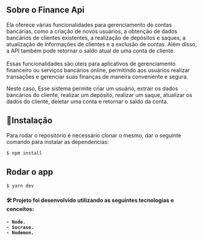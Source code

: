 
## Sobre o Finance Api

Ela oferece várias funcionalidades para gerenciamento de contas bancárias, como a criação de novos usuários, a obtenção de dados bancários de clientes existentes, a realização de depósitos e saques, a atualização de informações de clientes e a exclusão de contas. Além disso, a API também pode retornar o saldo atual de uma conta de cliente.
<br>
<br>
Essas funcionalidades são úteis para aplicativos de gerenciamento financeiro ou serviços bancários online, permitindo aos usuários realizar transações e gerenciar suas finanças de maneira conveniente e segura.

Neste caso, Esse sistema permite criar um usuário, extrair os dados bancários do cliente, realizar um depósito, realizar um saque, atualizar os dados do cliente, deletar uma conta e retornar o saldo da conta.

## :rocket:Instalação
Para rodar o repositório é necessário clonar o mesmo, dar o seguinte comando para instalar as dependencias:

```bash
$ npm install
```

## Rodar o app

```bash
$ yarn dev
```

<h4> 🛠 Projeto foi desenvolvido utilizando as seguintes tecnologias e conceitos: <h4>

    - Node.
    - Sucrase.
    - Nodemon.


